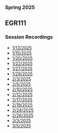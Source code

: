 ### Spring 2025
## EGR111
### Session Recordings


- [1/13/2025](https://nmc.zoom.us/rec/share/jxeLvL8XiorvjnARnlVWHialBrFGz7dsHwmnfICAfkfrL5bOmPdM9UFPk-Kio6PT.p7-xsseNTEQsFWBu)
- [1/15/2025](https://nmc.zoom.us/rec/share/mp_H42POZV5wcqrZRifyiBbn0eFQyIujRZ6wTsRUdRQXl7jXwc591E6ud4kLtPmh.-klNBvYxWCPFi9MK)
- [1/20/2025](https://nmc.zoom.us/rec/share/T0QnFZy8n8Qmkc_XSjChjI1NMBIBkuP2H07z_-afbVlzXNfqX3y0tb0NfgWWZoyZ.qqnCGmuArPvZ4n8W)
- [1/22/2025](https://nmc.zoom.us/rec/share/zm1ufzTRaLKNd8ZA_NdxhhR_mOxePcw8nMYkUKMPrv9Dqhlv-cyIQXaDmbvfbj6O.7vxiwWqb0BXn6jNs)
- [1/27/2025]()
- [1/29/2025](https://nmc.zoom.us/rec/share/CBX27IfLVqi39mOXf5U6suZCYTFdfADdoeIfQPT41gQmlMX0MDZ6L4SK3DG5n_hK.5_zPZqQ9L9NoxNDa?startTime=1738173485000)
- [2/3/2025](https://nmc.zoom.us/rec/share/4M6jiOdwzqPoW1KWZfCsfHBYHMu_IVErRWzF0Xbmav8GKoeqvIzIG7YtO8B0Di3G.yCA98FFxlyKkCW7N)
- [2/5/2025](https://nmc.zoom.us/rec/share/AdHvTh9yLQKyYSovDdcP3m0SgRmju6GW0P7UsYj7r_TKHM_22cTe4tA5jitDso4I.70H98pW52L-UpzgJ)
- [2/10/2025](https://nmc.zoom.us/rec/share/FDXWhliimTipVI8v1VSAzVaXuRFjgjtV2jT5iheLRWO58W5I3uwzxO1cYrQ29aCu.StYP8gIDBKUS49EN)
- [2/12/2025](https://nmc.zoom.us/rec/share/NVKFeB_rq0YDCeA2fEeB-ga0TyRUlJqdiJ-4E3PMkMU0AD_c_NIohDZeDAOX-0Nq.SyBCWChgmkSJmCX1)
- [2/17/2025](https://nmc.zoom.us/rec/share/YpnLlDf__LHNsmoP4255sdsUppHg36po2Rzxqky_c3OwMBUF1l03u5gkITSe3IU6.RiAUMR_1QB05dUwk)
- [2/19/2025](https://nmc.zoom.us/rec/share/q5gTegtglbF0BDn-jA67bmzKdFVpb82iWB1NnQLvJWzA7zsQtcUzBoAo61prA4KE.TnogG67A0rJ98SWz)
- [2/24/2025](https://nmc.zoom.us/rec/share/WuArmB0pnNYpdZy1Qbdg77EEdcq6we9IJLxRsTKSAJ9tO3jVfftT8_z8dvzT-vQA.4kFFwkS3COi1dgFt)
- [2/26/2025](https://nmc.zoom.us/rec/share/3Lja6ExWVEZGihhLafq_UD0S5VxBnJ8WH0rTVQrCaiieTrzg_JZ6FzinmF81JW3Y.XHfgxTcbkS2hrhVm)
- [3/3/2025]()
- [3/5/2025](https://nmc.zoom.us/rec/share/2A18Gwu9VKnXhC5wdvjEQf4FfTiIzd96eh8x_SMQMgI4MveJjCDka6zo1YZz2Upp.bJlSKeflCTwUYL18)

<!-- 



- [3/10/2025]()
- [3/12/2025]()
- [3/17/2025]()
- [3/19/2025]()
- [3/24/2025]()
- [3/26/2025]()
- [3/31/2025]()
- [4/2/2025]()
- [4/7/2025]()
- [4/9/2025]()
- [4/14/2025]()
- [4/16/2025]()
- [4/21/2025]()
- [4/23/2025]()
- [4/28/2025]()
- [5/30/2025]() -->
